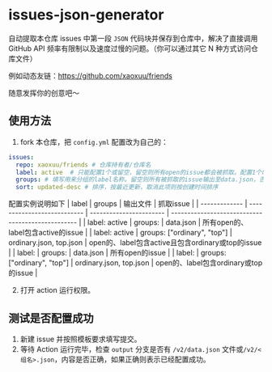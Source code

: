 # issues-json-generator

自动提取本仓库 issues 中第一段 `JSON` 代码块并保存到仓库中，解决了直接调用 GitHub API 频率有限制以及速度过慢的问题。（你可以通过其它 N 种方式访问仓库文件）

例如动态友链：https://github.com/xaoxuu/friends

随意发挥你的创意吧～



## 使用方法

1. fork 本仓库，把 `config.yml` 配置改为自己的：

```yaml
issues:
  repo: xaoxuu/friends # 仓库持有者/仓库名
  label: active  # 只能配置1个或留空，留空则所有open的issue都会被抓取。配置1个时，issue只有在具有该标签时才被抓取
  groups: # 填写用来分组的label名称。留空则所有被抓取的issue输出至data.json，否则按照输出与组名同名的json文件
  sort: updated-desc # 排序，按最近更新，取消此项则按创建时间排序
```
配置实例说明如下
| label         | groups                      | 输出文件                | 抓取issue                                         |
| ------------- | --------------------------- | ----------------------- | ------------------------------------------------- |
| label: active | groups:                     | data.json               | 所有open的、label包含active的issue                |
| label: active | groups: ["ordinary", "top"] | ordinary.json, top.json | open的、label包含active且包含ordinary或top的issue |
| label:        | groups:                     | data.json               | 所有open的issue                                   |
| label:        | groups: ["ordinary", "top"] | ordinary.json, top.json | open的、label包含ordinary或top的issue             |

2. 打开 action 运行权限。

## 测试是否配置成功

1. 新建 issue 并按照模板要求填写提交。
2. 等待 Action 运行完毕，检查 `output` 分支是否有 `/v2/data.json` 文件或`/v2/<组名>.json`，内容是否正确，如果正确则表示已经配置成功。

